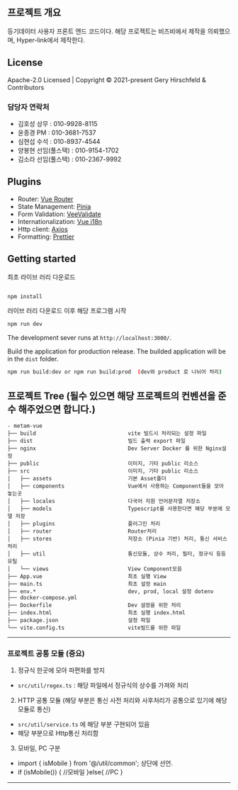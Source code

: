## 프로젝트 개요 
등기데이터 사용자 프론트 엔드 코드이다. 해당 프로젝트는 비즈비에서 제작을 의뢰했으며, Hyper-link에서 제작한다. 

## License
Apache-2.0 Licensed | Copyright © 2021-present Gery Hirschfeld & Contributors


### 담당자 연락처 
- 김호성 상무                  : 010-9928-8115
- 윤종경 PM                   : 010-3681-7537
- 심현섭 수석                  : 010-8937-4544
- 양봉현 선임(풀스택)           : 010-9154-1702
- 김소라 선임(풀스택)           : 010-2367-9992


## Plugins
- Router: [Vue Router](https://next.router.vuejs.org/)
- State Management: [Pinia](https://pinia.vuejs.org/)
- Form Validation: [VeeValidate](https://vee-validate.logaretm.com/v4/)
- Internationalization: [Vue i18n](https://vue-i18n.intlify.dev/)
- Http client: [Axios](https://www.npmjs.com/package/axios)
- Formatting: [Prettier](https://prettier.io/)


## Getting started
최초 라이브 러리 다운로드

```bash

npm install
```

러이브 러리 다운로드 이후 해당 프로그램 시작
```bash
npm run dev
```

The development sever runs at `http://localhost:3000/`.


Build the application for production release. The builded application will be in the `dist` folder.

```bash
npm run build:dev or npm run build:prod  (dev와 product 로 나뉘어 처리)
```


## 프로젝트 Tree (될수 있으면 해당 프로젝트의 컨벤션을 준수 해주었으면 합니다.)
```
- metam-vue 
├── build                             vite 빌드시 처리되는 설정 파일 
├── dist                              빌드 출력 export 파일
├── nginx                             Dev Server Docker 를 위한 Nginx설정 
├── public                            이미지, 기타 public 리소스 
├── src                               이미지, 기타 public 리소스 
│   ├── assets                        기본 Asset폴더     
│   ├── components                    Vue에서 사용하는 Component들을 모아 놓는곳     
│   ├── locales                       다국어 지원 언어문자열 저장소     
│   ├── models                        Typescript를 사용한다면 해당 부분에 모델 저장     
│   ├── plugins                       플러그인 처리   
│   ├── router                        Router처리   
│   ├── stores                        저장소 (Pinia 기반) 처리, 통신 서비스 처리
│   ├── util                          통신모듈, 상수 처리, 필터, 정규식 등등 유틸
│   └── views                         View Component모음
├── App.vue                           최초 실행 View
├── main.ts                           최초 설정 main
├── env.*                             dev, prod, local 설정 dotenv
├── docker-compose.yml                
├── Dockerfile                        Dev 설정을 위한 처리
├── index.html                        최초 실행 index.html
├── package.json                      설정 파일
└── vite.config.ts                    vite빌드를 위한 파일

```

--- 

### 프로젝트 공통 모듈 (중요)
1. 정규식 한곳에 모아 파편화를 방지 
  - `src/util/regex.ts` : 해당 파일에서 정규식의 상수를 가져와 처리

2. HTTP 공통 모듈 (해당 부분은 통신 사전 처리와 사후처리가 공통으로 있기에 해당 모듈로 통신)  
  - `src/util/service.ts` 에 해당 부분 구현되어 있음 
  - 해당 부분으로 Http통신 처리함

3. 모바일, PC 구분
  - import { isMobile } from '@/util/common'; 상단에 선언.
  - if (isMobile()) {
      //모바일 
    }else{
      //PC 
    }
---
